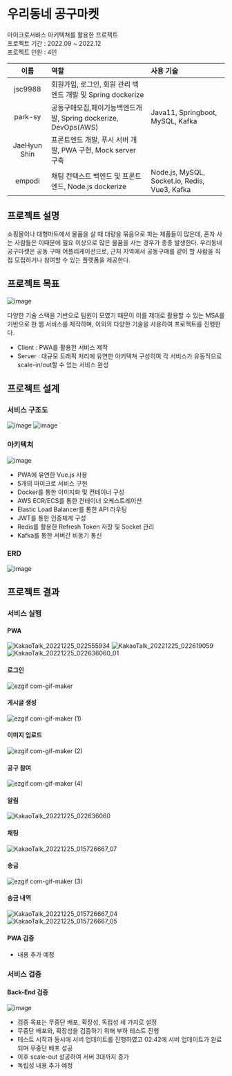 # 우리동네 공구마켓

마이크로서비스 아키텍쳐를 활용한 프로젝트  
프로젝트 기간 : 2022.09 ~ 2022.12  
프로젝트 인원 : 4인

|     이름     | 역할                                                           | 사용 기술                                     |
| :----------: | :------------------------------------------------------------- | :-------------------------------------------- |
|   jsc9988    | 회원가입, 로그인, 회원 관리 백엔드 개발 및 Spring dockerize    |                                               |
|   park-sy    | 공동구매모집,페이기능백엔드개발, Spring dockerize, DevOps(AWS) | Java11, Springboot, MySQL, Kafka            |
| JaeHyun Shin | 프론트엔드 개발, 푸시 서버 개발, PWA 구현, Mock server 구축    |                                               |
|    empodi    | 채팅 컨텍스트 백엔드 및 프론트엔드, Node.js dockerize          | Node.js, MySQL, Socket.io, Redis, Vue3, Kafka |

## 프로젝트 설명

쇼핑몰이나 대형마트에서 물품을 살 때 대량을 묶음으로 파는 제품들이 많은데, 혼자 사는 사람들은 이때문에 필요 이상으로 많은 물품을 사는 경우가 종종 발생한다. 우리동네 공구마캣은 공동 구매 어플리케이션으로, 근처 지역에서 공동구매를 같이 할 사람을 직접 모집하거나 참여할 수 있는 플랫폼을 제공한다.

## 프로젝트 목표

![image](https://user-images.githubusercontent.com/53611554/208305031-c51ac286-b863-44b9-9cdf-82f1d1b3e7d8.png)

다양한 기술 스택을 기반으로 팀원이 모였기 때문이 이를 제대로 활용할 수 있는 MSA를 기반으로 한 웹 서비스를 제작하며, 이외의 다양한 기술을 사용하여 프로젝트를 진행한다.

- Client : PWA를 활용한 서비스 제작
- Server : 대규모 트래픽 처리에 유연한 아키텍쳐 구성히여 각 서비스가 유동적으로 scale-in/out할 수 있는 서비스 완성

## 프로젝트 설계

### 서비스 구조도

![image](https://user-images.githubusercontent.com/53611554/208305634-99bc2260-82f6-48a9-bacd-143c04a3d7aa.png)
![image](https://user-images.githubusercontent.com/53611554/208305710-82666869-b796-4d6e-a0ad-96e41a7c61d6.png)

### 아키텍쳐

![image](https://user-images.githubusercontent.com/53611554/208305467-7f6af692-1ba1-402e-8048-1b1b5119ebc7.png)

- PWA에 유연한 Vue.js 사용
- 5개의 마이크로 서비스 구현
- Docker를 통한 이미지화 및 컨테이너 구성
- AWS ECR/ECS를 통한 컨테이너 오케스트레이션
- Elastic Load Balancer를 통한 API 라우팅
- JWT를 통한 인증체계 구성
- Redis를 활용한 Refresh Token 저장 및 Socket 관리
- Kafka를 통한 서버간 비동기 통신

### ERD

![image](https://user-images.githubusercontent.com/53611554/208304882-7a6db0a6-ba7b-4a96-9fe1-61366304ca7b.png)

## 프로젝트 결과

### 서비스 실행

#### PWA
![KakaoTalk_20221225_022555934](https://user-images.githubusercontent.com/53611554/209446052-7dffd0c9-e55b-4e12-99db-d15cbb98a9ee.gif)
![KakaoTalk_20221225_022619059](https://user-images.githubusercontent.com/53611554/209446055-243f078f-11ad-45ba-bea6-2117e9a340cf.gif)
![KakaoTalk_20221225_022636060_01](https://user-images.githubusercontent.com/53611554/209446059-82bd7a02-8e1e-487b-9ad7-735c2ae329e9.gif)


#### 로그인
![ezgif com-gif-maker](https://user-images.githubusercontent.com/53611554/209445242-dd33b67a-2aa6-4b08-a094-4f338e9eec1b.gif)

#### 게시글 생성
![ezgif com-gif-maker (1)](https://user-images.githubusercontent.com/53611554/209445247-9eabaa4a-8b36-42ac-999c-0cb554b2d265.gif)

#### 이미지 업로드
![ezgif com-gif-maker (2)](https://user-images.githubusercontent.com/53611554/209445250-b5138e13-8c96-40ea-be46-d613c9991eef.gif)

#### 공구 참여
![ezgif com-gif-maker (4)](https://user-images.githubusercontent.com/53611554/209445321-39764a96-de1e-4250-bfd9-20a27a89e4d9.gif)

#### 알림
![KakaoTalk_20221225_022636060](https://user-images.githubusercontent.com/53611554/209446068-c9a6c52e-a3a6-4ee7-9e6d-1631355c3c7f.gif)

#### 채팅
![KakaoTalk_20221225_015726667_07](https://user-images.githubusercontent.com/53611554/209445286-d3b08aff-58e0-4aa7-a7fe-e0d0d8fdd8ff.gif)

#### 송금
![ezgif com-gif-maker (3)](https://user-images.githubusercontent.com/53611554/209445296-4995c61a-f84e-42e8-9751-3802f01aebdf.gif)

#### 송금 내역
![KakaoTalk_20221225_015726667_04](https://user-images.githubusercontent.com/53611554/209445359-d68843e9-cd16-4e9e-b0ac-c75131029ea4.gif)
![KakaoTalk_20221225_015726667_05](https://user-images.githubusercontent.com/53611554/209445370-fc041b01-7399-4b2f-87b7-3062e53baa4b.gif)


#### PWA 검증

- 내용 추가 예정

### 서비스 검증

#### Back-End 검증

![image](https://user-images.githubusercontent.com/53611554/208305793-bb293b1f-10b9-424a-a72e-5e418111d7c8.png)

- 검증 목표는 무중단 배포, 확장성, 독립성 세 가지로 설정
- 무중단 배포와, 확장성을 검증하기 위해 부하 테스트 진행
- 테스트 시작과 동시에 서버 업데이트를 진행하였고 02:42에 서버 업데이트가 완료되며 무중단 배포 성공
- 이후 scale-out 성공하여 서버 3대까지 증가
- 독립성 내용 추가 예정

